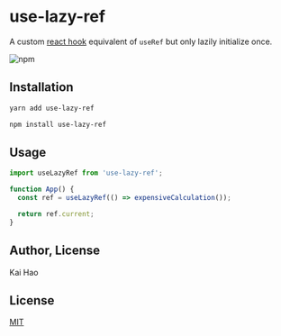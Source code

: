 # use-lazy-ref

A custom [react hook](https://reactjs.org/docs/hooks-intro.html) equivalent of `useRef` but only lazily initialize once.

![npm](https://img.shields.io/npm/v/use-lazy-ref.svg)

## Installation

```sh
yarn add use-lazy-ref
```

```sh
npm install use-lazy-ref
```

## Usage

```jsx
import useLazyRef from 'use-lazy-ref';

function App() {
  const ref = useLazyRef(() => expensiveCalculation());

  return ref.current;
}
```

## Author, License

Kai Hao

## License

[MIT](LICENSE)
